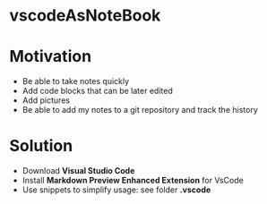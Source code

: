# vscodeAsNoteBook

# Motivation
* Be able to take notes quickly
* Add code blocks that can be later edited
* Add pictures
* Be able to add my notes to a git repository and track the history

# Solution
* Download **Visual Studio Code**
* Install **Markdown Preview Enhanced Extension** for VsCode
* Use snippets to simplify usage: see folder **.vscode**
